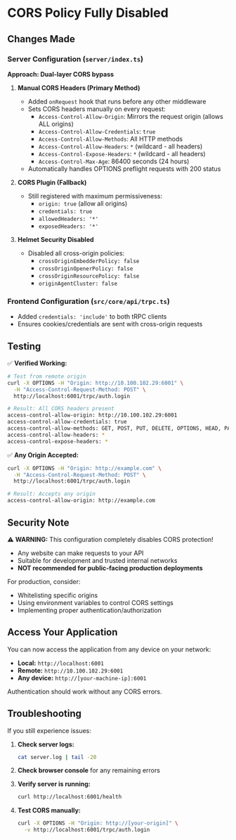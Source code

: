 # CORS Policy Fully Disabled

## Changes Made

### Server Configuration (`server/index.ts`)

**Approach: Dual-layer CORS bypass**

1. **Manual CORS Headers (Primary Method)**
   - Added `onRequest` hook that runs before any other middleware
   - Sets CORS headers manually on every request:
     - `Access-Control-Allow-Origin`: Mirrors the request origin (allows ALL origins)
     - `Access-Control-Allow-Credentials`: `true`
     - `Access-Control-Allow-Methods`: All HTTP methods
     - `Access-Control-Allow-Headers`: `*` (wildcard - all headers)
     - `Access-Control-Expose-Headers`: `*` (wildcard - all headers)
     - `Access-Control-Max-Age`: 86400 seconds (24 hours)
   - Automatically handles OPTIONS preflight requests with 200 status

2. **CORS Plugin (Fallback)**
   - Still registered with maximum permissiveness:
     - `origin: true` (allow all origins)
     - `credentials: true`
     - `allowedHeaders: '*'`
     - `exposedHeaders: '*'`

3. **Helmet Security Disabled**
   - Disabled all cross-origin policies:
     - `crossOriginEmbedderPolicy: false`
     - `crossOriginOpenerPolicy: false`
     - `crossOriginResourcePolicy: false`
     - `originAgentCluster: false`

### Frontend Configuration (`src/core/api/trpc.ts`)

- Added `credentials: 'include'` to both tRPC clients
- Ensures cookies/credentials are sent with cross-origin requests

## Testing

✅ **Verified Working:**
```bash
# Test from remote origin
curl -X OPTIONS -H "Origin: http://10.100.102.29:6001" \
  -H "Access-Control-Request-Method: POST" \
  http://localhost:6001/trpc/auth.login

# Result: All CORS headers present
access-control-allow-origin: http://10.100.102.29:6001
access-control-allow-credentials: true
access-control-allow-methods: GET, POST, PUT, DELETE, OPTIONS, HEAD, PATCH
access-control-allow-headers: *
access-control-expose-headers: *
```

✅ **Any Origin Accepted:**
```bash
curl -X OPTIONS -H "Origin: http://example.com" \
  -H "Access-Control-Request-Method: POST" \
  http://localhost:6001/trpc/auth.login

# Result: Accepts any origin
access-control-allow-origin: http://example.com
```

## Security Note

⚠️ **WARNING:** This configuration completely disables CORS protection!

- Any website can make requests to your API
- Suitable for development and trusted internal networks
- **NOT recommended for public-facing production deployments**

For production, consider:
- Whitelisting specific origins
- Using environment variables to control CORS settings
- Implementing proper authentication/authorization

## Access Your Application

You can now access the application from any device on your network:

- **Local:** `http://localhost:6001`
- **Remote:** `http://10.100.102.29:6001`
- **Any device:** `http://[your-machine-ip]:6001`

Authentication should work without any CORS errors.

## Troubleshooting

If you still experience issues:

1. **Check server logs:**
   ```bash
   cat server.log | tail -20
   ```

2. **Check browser console** for any remaining errors

3. **Verify server is running:**
   ```bash
   curl http://localhost:6001/health
   ```

4. **Test CORS manually:**
   ```bash
   curl -X OPTIONS -H "Origin: http://[your-origin]" \
     -v http://localhost:6001/trpc/auth.login
   ```
